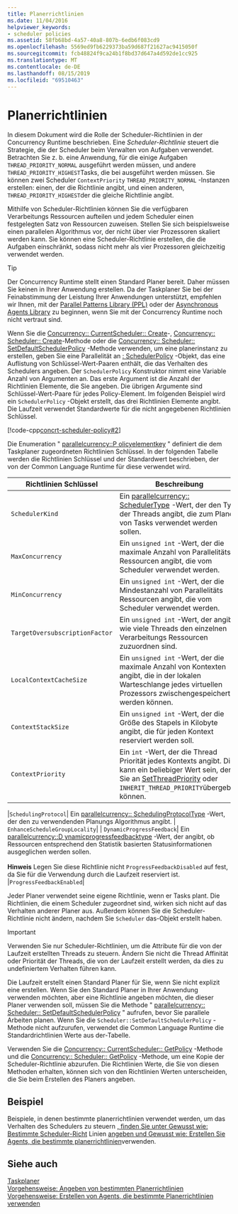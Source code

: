 ```yaml
---
title: Planerrichtlinien
ms.date: 11/04/2016
helpviewer_keywords:
- scheduler policies
ms.assetid: 58fb68bd-4a57-40a8-807b-6edb6f083cd9
ms.openlocfilehash: 5569ed9fb6229373ba59d687f21627ac9415050f
ms.sourcegitcommit: fcb48824f9ca24b1f8bd37d647a4d592de1cc925
ms.translationtype: MT
ms.contentlocale: de-DE
ms.lasthandoff: 08/15/2019
ms.locfileid: "69510463"
---
```

# <a name="scheduler-policies"></a>Planerrichtlinien

In diesem Dokument wird die Rolle der Scheduler-Richtlinien in der Concurrency Runtime beschrieben. Eine *Scheduler-Richtlinie* steuert die Strategie, die der Scheduler beim Verwalten von Aufgaben verwendet. Betrachten Sie z. b. eine Anwendung, für die einige Aufgaben `THREAD_PRIORITY_NORMAL` ausgeführt werden müssen, und andere `THREAD_PRIORITY_HIGHEST`Tasks, die bei ausgeführt werden müssen.  Sie können zwei Scheduler `ContextPriority` `THREAD_PRIORITY_NORMAL` -Instanzen erstellen: einen, der die Richtlinie angibt, und einen anderen, `THREAD_PRIORITY_HIGHEST`der die gleiche Richtlinie angibt.

Mithilfe von Scheduler-Richtlinien können Sie die verfügbaren Verarbeitungs Ressourcen aufteilen und jedem Scheduler einen festgelegten Satz von Ressourcen zuweisen. Stellen Sie sich beispielsweise einen parallelen Algorithmus vor, der nicht über vier Prozessoren skaliert werden kann. Sie können eine Scheduler-Richtlinie erstellen, die die Aufgaben einschränkt, sodass nicht mehr als vier Prozessoren gleichzeitig verwendet werden.

> [!TIP]
>  Der Concurrency Runtime stellt einen Standard Planer bereit. Daher müssen Sie keinen in Ihrer Anwendung erstellen. Da der Taskplaner Sie bei der Feinabstimmung der Leistung Ihrer Anwendungen unterstützt, empfehlen wir Ihnen, mit der [Parallel Patterns Library (PPL)](../../parallel/concrt/parallel-patterns-library-ppl.md) oder der [Asynchronous Agents Library](../../parallel/concrt/asynchronous-agents-library.md) zu beginnen, wenn Sie mit der Concurrency Runtime noch nicht vertraut sind.

Wenn Sie die [Concurrency:: CurrentScheduler:: Create](reference/currentscheduler-class.md#create)-, [Concurrency:: Scheduler:: Create](reference/scheduler-class.md#create)-Methode oder die [Concurrency:: Scheduler:: SetDefaultSchedulerPolicy](reference/scheduler-class.md#setdefaultschedulerpolicy) -Methode verwenden, um eine planerinstanz zu erstellen, geben Sie eine Parallelität an [: SchedulerPolicy](../../parallel/concrt/reference/schedulerpolicy-class.md) -Objekt, das eine Auflistung von Schlüssel-Wert-Paaren enthält, die das Verhalten des Schedulers angeben. Der `SchedulerPolicy` Konstruktor nimmt eine Variable Anzahl von Argumenten an. Das erste Argument ist die Anzahl der Richtlinien Elemente, die Sie angeben. Die übrigen Argumente sind Schlüssel-Wert-Paare für jedes Policy-Element. Im folgenden Beispiel wird ein `SchedulerPolicy` -Objekt erstellt, das drei Richtlinien Elemente angibt. Die Laufzeit verwendet Standardwerte für die nicht angegebenen Richtlinien Schlüssel.

[!code-cpp[concrt-scheduler-policy#2](../../parallel/concrt/codesnippet/cpp/scheduler-policies_1.cpp)]

Die Enumeration " [parallelcurrency::P olicyelementkey](reference/concurrency-namespace-enums.md#policyelementkey) " definiert die dem Taskplaner zugeordneten Richtlinien Schlüssel. In der folgenden Tabelle werden die Richtlinien Schlüssel und der Standardwert beschrieben, der von der Common Language Runtime für diese verwendet wird.

|Richtlinien Schlüssel|Beschreibung|Standardwert|
|----------------|-----------------|-------------------|
|`SchedulerKind`|Ein [parallelcurrency:: SchedulerType](reference/concurrency-namespace-enums.md#schedulertype) -Wert, der den Typ der Threads angibt, die zum Planen von Tasks verwendet werden sollen.|`ThreadScheduler`(verwenden Sie normale Threads). Dies ist der einzige gültige Wert für diesen Schlüssel.|
|`MaxConcurrency`|Ein `unsigned int` -Wert, der die maximale Anzahl von Parallelitäts Ressourcen angibt, die vom Scheduler verwendet werden.|[Parallelität:: MaxExecutionResources](reference/concurrency-namespace-constants1.md#maxexecutionresources)|
|`MinConcurrency`|Ein `unsigned int` -Wert, der die Mindestanzahl von Parallelitäts Ressourcen angibt, die vom Scheduler verwendet werden.|`1`|
|`TargetOversubscriptionFactor`|Ein `unsigned int` -Wert, der angibt, wie viele Threads den einzelnen Verarbeitungs Ressourcen zuzuordnen sind.|`1`|
|`LocalContextCacheSize`|Ein `unsigned int` -Wert, der die maximale Anzahl von Kontexten angibt, die in der lokalen Warteschlange jedes virtuellen Prozessors zwischengespeichert werden können.|`8`|
|`ContextStackSize`|Ein `unsigned int` -Wert, der die Größe des Stapels in Kilobyte angibt, die für jeden Kontext reserviert werden soll.|`0`(Standard Stapelgröße verwenden)|
|`ContextPriority`|Ein `int` -Wert, der die Thread Priorität jedes Kontexts angibt. Dies kann ein beliebiger Wert sein, den Sie an [SetThreadPriority](/windows/win32/api/processthreadsapi/nf-processthreadsapi-setthreadpriority) oder `INHERIT_THREAD_PRIORITY`übergeben können.|`THREAD_PRIORITY_NORMAL`|

|`SchedulingProtocol`| Ein [parallelcurrency:: SchedulingProtocolType](reference/concurrency-namespace-enums.md#schedulingprotocoltype) -Wert, der den zu verwendenden Planungs Algorithmus angibt. | `EnhanceScheduleGroupLocality`| | `DynamicProgressFeedback`| Ein [parallelcurrency::D ynamicprogressfeedbacktype](reference/concurrency-namespace-enums.md#dynamicprogressfeedbacktype) -Wert, der angibt, ob Ressourcen entsprechend den Statistik basierten Statusinformationen ausgeglichen werden sollen.<br /><br /> **Hinweis** Legen Sie diese Richtlinie nicht `ProgressFeedbackDisabled` auf fest, da Sie für die Verwendung durch die Laufzeit reserviert ist. |`ProgressFeedbackEnabled`|

Jeder Planer verwendet seine eigene Richtlinie, wenn er Tasks plant. Die Richtlinien, die einem Scheduler zugeordnet sind, wirken sich nicht auf das Verhalten anderer Planer aus. Außerdem können Sie die Scheduler-Richtlinie nicht ändern, nachdem Sie `Scheduler` das-Objekt erstellt haben.

> [!IMPORTANT]
>  Verwenden Sie nur Scheduler-Richtlinien, um die Attribute für die von der Laufzeit erstellten Threads zu steuern. Ändern Sie nicht die Thread Affinität oder Priorität der Threads, die von der Laufzeit erstellt werden, da dies zu undefiniertem Verhalten führen kann.

Die Laufzeit erstellt einen Standard Planer für Sie, wenn Sie nicht explizit eine erstellen. Wenn Sie den Standard Planer in Ihrer Anwendung verwenden möchten, aber eine Richtlinie angeben möchten, die dieser Planer verwenden soll, müssen Sie die Methode " [parallelcurrency:: Scheduler:: SetDefaultSchedulerPolicy](reference/scheduler-class.md#setdefaultschedulerpolicy) " aufrufen, bevor Sie parallele Arbeiten planen. Wenn Sie die `Scheduler::SetDefaultSchedulerPolicy` -Methode nicht aufzurufen, verwendet die Common Language Runtime die Standardrichtlinien Werte aus der-Tabelle.

Verwenden Sie die [Concurrency:: CurrentScheduler:: GetPolicy](reference/currentscheduler-class.md#getpolicy) -Methode und die [Concurrency:: Scheduler:: GetPolicy](reference/scheduler-class.md#getpolicy) -Methode, um eine Kopie der Scheduler-Richtlinie abzurufen. Die Richtlinien Werte, die Sie von diesen Methoden erhalten, können sich von den Richtlinien Werten unterscheiden, die Sie beim Erstellen des Planers angeben.

## <a name="example"></a>Beispiel

Beispiele, in denen bestimmte planerrichtlinien verwendet werden, um das Verhalten des Schedulers zu steuern [, finden Sie unter Gewusst wie: Bestimmte Scheduler-Richt](../../parallel/concrt/how-to-specify-specific-scheduler-policies.md) Linien [angeben und Gewusst wie: Erstellen Sie Agents, die bestimmte planerrichtlinien](../../parallel/concrt/how-to-create-agents-that-use-specific-scheduler-policies.md)verwenden.

## <a name="see-also"></a>Siehe auch

[Taskplaner](../../parallel/concrt/task-scheduler-concurrency-runtime.md)<br/>
[Vorgehensweise: Angeben von bestimmten Planerrichtlinien](../../parallel/concrt/how-to-specify-specific-scheduler-policies.md)<br/>
[Vorgehensweise: Erstellen von Agents, die bestimmte Planerrichtlinien verwenden](../../parallel/concrt/how-to-create-agents-that-use-specific-scheduler-policies.md)

